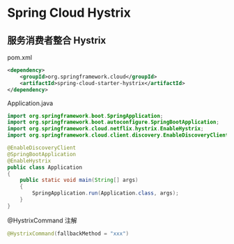 # Spring Cloud Hystrix

## 服务消费者整合 Hystrix
pom.xml
```xml
<dependency>
    <groupId>org.springframework.cloud</groupId>
    <artifactId>spring-cloud-starter-hystrix</artifactId>
</dependency>
```

Application.java
```java
import org.springframework.boot.SpringApplication;
import org.springframework.boot.autoconfigure.SpringBootApplication;
import org.springframework.cloud.netflix.hystrix.EnableHystrix;
import org.springframework.cloud.client.discovery.EnableDiscoveryClient;

@EnableDiscoveryClient
@SpringBootApplication
@EnableHystrix
public class Application
{
    public static void main(String[] args)
    {
        SpringApplication.run(Application.class, args);
    }
}
```

@HystrixCommand 注解
```java
@HystrixCommand(fallbackMethod = "xxx")
```
